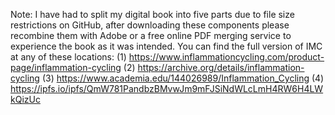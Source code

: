 Note: I have had to split my digital book into five parts due to file size restrictions on GitHub, after downloading these components please recombine them with Adobe or a free online PDF merging service to experience the book as it was intended.
You can find the full version of IMC at any of these locations:
(1) https://www.inflammationcycling.com/product-page/inflammation-cycling
(2) https://archive.org/details/inflammation-cycling
(3) https://www.academia.edu/144026989/Inflammation_Cycling
(4) https://ipfs.io/ipfs/QmW781PandbzBMvwJm9mFJSiNdWLcLmH4RW6H4LWkQizUc
